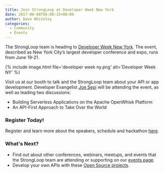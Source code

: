```yaml
---
title: Join StrongLoop at Developer Week New York
date: 2017-06-08T06:00:15+00:00
author: Dave Whiteley
categories:
  - Community
  - Events
---
```


The StrongLoop team is heading to [Developer Week New York](http://www.developerweek.com/NYC/). The event, described as New York City’s largest developer conference and expo, runs from June 19-21.

{% include image.html file='developer week ny.png' alt='Developer Week NY' %}
<!--more-->
Visit us at our booth to talk and the StrongLoop team about your API or app development. Developer Evangelist [Joe Sepi](https://strongloop.com/strongblog/my-friends-call-me-joe-sepi-and-you-can-too/) will be attending the event, as well as leading two discussions: 

- Building Serverless Applications on the Apache OpenWhisk Platform
- An API-First Approach to Take Over the World

### Register Today!

Register and learn more about the speakers, schedule and hackathon [here](http://www.developerweek.com/NYC/). 

### What's Next?

- Find out about other conferences, webinars, meetups, and events that the StrongLoop team are attending or supporting on our [events page](https://strongloop.com/events/).
- Develop your own APIs with these [Open Source projects](https://strongloop.com/projects/).
